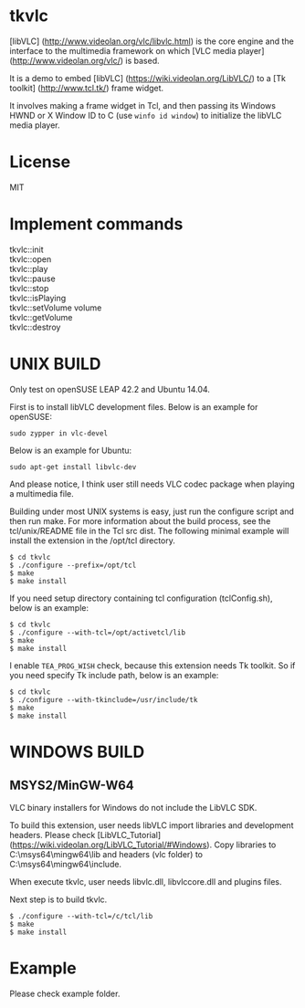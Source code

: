 tkvlc
=====

[libVLC] (http://www.videolan.org/vlc/libvlc.html) is the core engine
and the interface to the multimedia framework on which
[VLC media player] (http://www.videolan.org/vlc/) is based.

It is a demo to embed [libVLC] (https://wiki.videolan.org/LibVLC/)
to a [Tk toolkit] (http://www.tcl.tk/) frame widget.

It involves making a frame widget in Tcl, and then passing its Windows
HWND or X Window ID to C (use `winfo id window`) to initialize the
libVLC media player.


License
=====

MIT


Implement commands
=====

tkvlc::init  
tkvlc::open  
tkvlc::play  
tkvlc::pause  
tkvlc::stop  
tkvlc::isPlaying  
tkvlc::setVolume volume  
tkvlc::getVolume  
tkvlc::destroy


UNIX BUILD
=====

Only test on openSUSE LEAP 42.2 and Ubuntu 14.04.

First is to install libVLC development files. Below is an example for openSUSE:

    sudo zypper in vlc-devel

Below is an example for Ubuntu:

    sudo apt-get install libvlc-dev

And please notice, I think user still needs VLC codec package when playing a multimedia file.

Building under most UNIX systems is easy, just run the configure script
and then run make. For more information about the build process, see
the tcl/unix/README file in the Tcl src dist. The following minimal
example will install the extension in the /opt/tcl directory.

    $ cd tkvlc
    $ ./configure --prefix=/opt/tcl
    $ make
    $ make install

If you need setup directory containing tcl configuration (tclConfig.sh),
below is an example:

    $ cd tkvlc
    $ ./configure --with-tcl=/opt/activetcl/lib
    $ make
    $ make install

I enable `TEA_PROG_WISH` check, because this extension needs Tk toolkit.
So if you need specify Tk include path, below is an example:

    $ cd tkvlc
    $ ./configure --with-tkinclude=/usr/include/tk
    $ make
    $ make install

WINDOWS BUILD
=====

## MSYS2/MinGW-W64

VLC binary installers for Windows do not include the LibVLC SDK.

To build this extension, user needs libVLC import libraries and development headers.
Please check [LibVLC_Tutorial] (https://wiki.videolan.org/LibVLC_Tutorial/#Windows).
Copy libraries to C:\msys64\mingw64\lib and headers (vlc folder) to C:\msys64\mingw64\include.

When execute tkvlc, user needs libvlc.dll, libvlccore.dll and plugins files.

Next step is to build tkvlc.

    $ ./configure --with-tcl=/c/tcl/lib
    $ make
    $ make install

Example
=====

Please check example folder.

